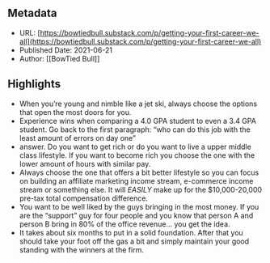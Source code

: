 ## Metadata
* URL: [https://bowtiedbull.substack.com/p/getting-your-first-career-we-all](https://bowtiedbull.substack.com/p/getting-your-first-career-we-all)
* Published Date: 2021-06-21
* Author: [[BowTied Bull]]

## Highlights
* When you’re young and nimble like a jet ski, always choose the options that open the most doors for you.
* Experience wins when comparing a 4.0 GPA student to even a 3.4 GPA student. Go back to the first paragraph: “who can do this job with the least amount of errors on day one”
* answer. Do you want to get rich or do you want to live a upper middle class lifestyle. If you want to become rich you choose the one with the lower amount of hours with similar pay.
* Always choose the one that offers a bit better lifestyle so you can focus on building an affiliate marketing income stream, e-commerce income stream or something else. It will *EASILY* make up for the $10,000-20,000 pre-tax total compensation difference.
* You want to be well liked by the guys bringing in the most money. If you are the “support” guy for four people and you know that person A and person B bring in 80% of the office revenue… you get the idea.
* It takes about six months to put in a solid foundation. After that you should take your foot off the gas a bit and simply maintain your good standing with the winners at the firm.